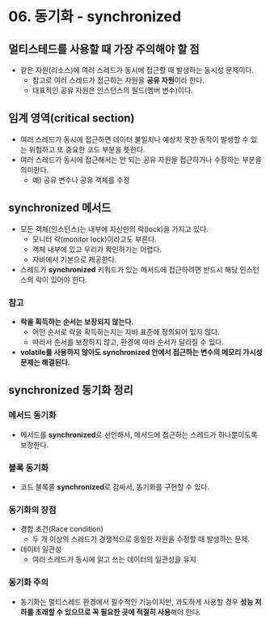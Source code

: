 # 06. 동기화 - synchronized

## 멀티스테드를 사용할 때 가장 주의해야 할 점
- 같은 자원(리소스)에 여러 스레드가 동시에 접근할 때 발생하는 동시성 문제이다.
  - 참고로 여러 스레드가 접근하는 자원을 **공유 자원**이라 한다.
  - 대표적인 공유 자원은 인스턴스의 필드(멤버 변수)이다.


## 임계 영역(critical section)
- 여러 스레드가 동시에 접근하면 데이터 불일치나 예상치 못한 동작이 발생할 수 있는 위험하고 또 중요한 코드 부분을 뜻한다.
- 여러 스레드가 동시에 접근해서는 안 되는 공유 자원을 접근하거나 수정하는 부분을 의미한다.
  - 예) 공유 변수나 공유 객체를 수정


## synchronized 메서드
- 모든 객체(인스턴스)는 내부에 자신만의 락(lock)을 가지고 있다.
  - 모니터 락(monitor lock)이라고도 부른다.
  - 객체 내부에 있고 우리가 확인하기는 어렵다.
  - 자바에서 기본으로 제공한다.
- 스레드가 **synchronized** 키워드가 있는 메서드에 접근하려면 반드시 해당 인스턴스의 락이 있어야 한다.


### 참고
- **락을 획득하는 순서는 보장되지 않는다.**
  - 어떤 순서로 락을 획득하는지는 자바 표준에 정의되어 있지 않다.
  - 따라서 순서를 보장하지 않고, 환경에 따라 순서가 달라질 수 있다.
- **volatile를 사용하지 않아도 synchronized 안에서 접근하는 변수의 메모리 가시성 문제는 해결된다.**


## synchronized 동기화 정리
### 메서드 동기화
- 메서드를 **synchronized**로 선언해서, 메서드에 접근하는 스레드가 하나뿐이도록 보장한다.


### 블록 동기화
- 코드 블록을 **synchronized**로 감싸서, 동기화를 구현할 수 있다.


### 동기화의 장점
- 경합 조건(Race condition)
  - 두 개 이상의 스레드가 경쟁적으로 동일한 자원을 수정할 때 발생하는 문제.
- 데이터 일관성
  - 여러 스레드가 동시에 읽고 쓰는 데이터의 일관성을 유지


### 동기화 주의
- 동기화는 멀티스레드 환경에서 필수적인 기능이지만, 과도하게 사용할 경우 **성능 저하를 초래할 수 있으므로 꼭 필요한 곳에 적절히 사용**해야 한다.
